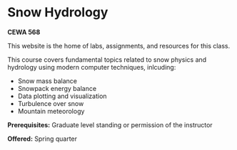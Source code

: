 # Snow Hydrology

**CEWA 568**

This website is the home of labs, assignments, and resources for this class.

This course covers fundamental topics related to snow physics and hydrology using modern computer techniques, inlcuding:
 * Snow mass balance
 * Snowpack energy balance
 * Data plotting and visualization
 * Turbulence over snow
 * Mountain meteorology 

**Prerequisites:** Graduate level standing or permission of the instructor

**Offered:** Spring quarter






